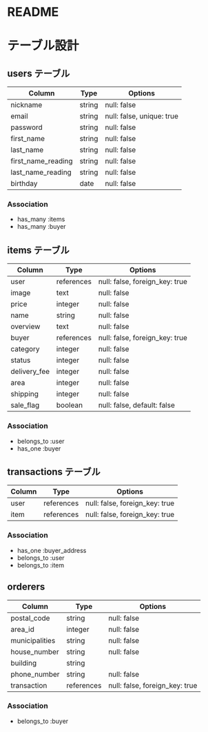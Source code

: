 # README
# テーブル設計

## users テーブル

| Column              | Type      | Options                   |
| ------------------- | --------- | ------------------------- |
| nickname            | string    | null: false               |
| email               | string    | null: false, unique: true |
| password            | string    | null: false               |
| first_name          | string    | null: false               |
| last_name           | string    | null: false               |
| first_name_reading  | string    | null: false               |
| last_name_reading   | string    | null: false               |
| birthday            | date      | null: false               |


### Association

- has_many :items
- has_many :buyer



## items テーブル

| Column        | Type           | Options                        |
| ------------- | -------------- | ------------------------------ |
| user          | references     | null: false, foreign_key: true |
| image         | text           | null: false                    |
| price         | integer        | null: false                    |
| name          | string         | null: false                    |
| overview      | text           | null: false                    |
| buyer         | references     | null: false, foreign_key: true |
| category      | integer        | null: false                    |
| status        | integer        | null: false                    |
| delivery_fee  | integer        | null: false                    |
| area          | integer        | null: false                    |
| shipping      | integer        | null: false                    |
| sale_flag     | boolean        | null: false, default: false    |

### Association

- belongs_to :user
- has_one :buyer

## transactions テーブル

| Column            | Type        | Options                        |
| ----------------- | ----------- | ------------------------------ |
| user              | references  | null: false, foreign_key: true |
| item              | references  | null: false, foreign_key: true |

### Association

- has_one :buyer_address
- belongs_to :user
- belongs_to :item

## orderers

| Column         | Type       | Options                        |
| -------------- | ---------- | ------------------------------ |
| postal_code    | string     | null: false                    |
| area_id        | integer    | null: false                    |
| municipalities | string     | null: false                    |
| house_number   | string     | null: false                    |
| building       | string     |                                |
| phone_number   | string     | null: false                    |
| transaction    | references | null: false, foreign_key: true |

### Association

- belongs_to :buyer
